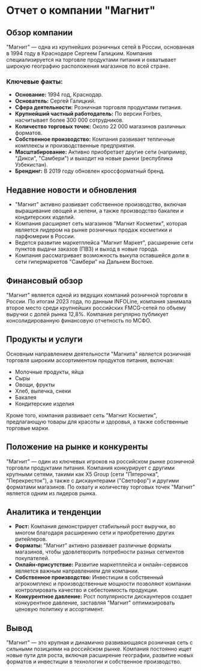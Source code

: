 # Отчет о компании "Магнит"

## Обзор компании

"Магнит" — одна из крупнейших розничных сетей в России, основанная в 1994 году в Краснодаре Сергеем Галицким. Компания специализируется на торговле продуктами питания и охватывает широкую географию расположения магазинов по всей стране.

### Ключевые факты:
*   **Основание:** 1994 год, Краснодар.
*   **Основатель:** Сергей Галицкий.
*   **Сфера деятельности:** Розничная торговля продуктами питания.
*   **Крупнейший частный работодатель:** По версии Forbes, насчитывает более 300 000 сотрудников.
*   **Количество торговых точек:** Около 22 000 магазинов различных форматов.
*   **Собственное производство:** Компания развивает тепличные комплексы и производственные предприятия.
*   **Масштабирование:** Активно приобретает другие сети (например, "Дикси", "Самбери") и выходит на новые рынки (республика Узбекистан).
*   **Брендинг:** В 2019 году обновлен кроссформатный бренд.

## Недавние новости и обновления

*   "Магнит" активно развивает собственное производство, включая выращивание овощей и зелени, а также производство бакалеи и кондитерских изделий.
*   Компания расширяет сеть магазинов "Магнит Косметик", которая является лидером на рынке розничных продаж косметики и парфюмерии в России.
*   Ведется развитие маркетплейса "Магнит Маркет", расширение сети пунктов выдачи заказов (ПВЗ) и выход в новые города.
*   Компания рассматривает возможность выкупа оставшейся доли в сети гипермаркетов "Самбери" на Дальнем Востоке.

## Финансовый обзор

"Магнит" является одной из ведущих компаний розничной торговли в России. По итогам 2023 года, по данным INFOLine, компания занимала второе место среди крупнейших российских FMCG-сетей по объему выручки с долей рынка 12,8%. Компания регулярно публикует консолидированную финансовую отчетность по МСФО.

## Продукты и услуги

Основным направлением деятельности "Магнита" является розничная торговля широким ассортиментом продуктов питания, включая:
*   Молочные продукты, яйца
*   Сыры
*   Овощи, фрукты
*   Хлеб, выпечка, снеки
*   Бакалея
*   Кондитерские изделия

Кроме того, компания развивает сеть "Магнит Косметик", предлагающую товары для красоты и здоровья, а также собственные торговые марки.

## Положение на рынке и конкуренты

"Магнит" — один из ключевых игроков на российском рынке розничной торговли продуктами питания. Компания конкурирует с другими крупными сетями, такими как X5 Group (сети "Пятерочка", "Перекресток"), а также с дискаунтерами ("Светофор") и другими форматами магазинов. По охвату и количеству торговых точек "Магнит" является одним из лидеров рынка.

## Аналитика и тенденции

*   **Рост:** Компания демонстрирует стабильный рост выручки, во многом благодаря расширению сети и приобретению других ритейлеров.
*   **Форматы:** "Магнит" активно развивает различные форматы магазинов, чтобы удовлетворить потребности разных сегментов покупателей.
*   **Онлайн-присутствие:** Развитие маркетплейса и онлайн-сервисов является важным направлением для компании.
*   **Собственное производство:** Инвестиции в собственный агрокомплекс и производственные мощности позволяют компании контролировать качество и себестоимость продукции.
*   **Конкурентное давление:** Рост популярности дискаунтеров создает конкурентное давление, заставляя "Магнит" оптимизировать ценовую политику и ассортимент.

## Вывод

"Магнит" — это крупная и динамично развивающаяся розничная сеть с сильными позициями на российском рынке. Компания постоянно ищет новые пути для роста, включая расширение географии, развитие новых форматов и инвестиции в технологии и собственное производство.